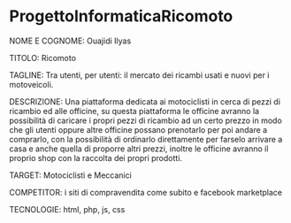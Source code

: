 # ProgettoInformaticaRicomoto

NOME E COGNOME:
Ouajidi Ilyas

TITOLO:
Ricomoto

TAGLINE:
Tra utenti, per utenti: il mercato dei ricambi usati e nuovi per i motoveicoli.

DESCRIZIONE:
Una piattaforma dedicata ai motociclisti in cerca di pezzi di ricambio ed alle officine, su questa piattaforma le officine avranno la possibilità di caricare i propri pezzi di ricambio ad un certo prezzo in modo che gli utenti oppure altre officine possano prenotarlo per poi andare a comprarlo, con la possibilità di ordinarlo direttamente per farselo arrivare a casa e anche quella di proporre altri prezzi, inoltre le officine avranno il proprio shop con la raccolta dei propri prodotti.

TARGET:
Motociclisti e Meccanici

COMPETITOR:
i siti di compravendita come subito e facebook marketplace 

TECNOLOGIE:
html, php, js, css
